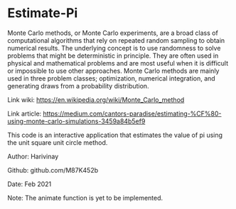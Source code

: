 # Estimate-Pi

Monte Carlo methods, or Monte Carlo experiments, are a broad class of computational algorithms
that rely on repeated random sampling to obtain numerical results. The underlying concept is to
use randomness to solve problems that might be deterministic in principle. They are often used
in physical and mathematical problems and are most useful when it is difficult or impossible to
use other approaches. Monte Carlo methods are mainly used in three problem classes; optimization,
numerical integration, and generating draws from a probability distribution.

Link wiki: https://en.wikipedia.org/wiki/Monte_Carlo_method

Link article: https://medium.com/cantors-paradise/estimating-%CF%80-using-monte-carlo-simulations-3459a84b5ef9

This code is an interactive application that estimates the value of pi
using the unit square unit circle method.

Author: Harivinay

Github: github.com/M87K452b

Date: Feb 2021

Note: The animate function is yet to be implemented.
